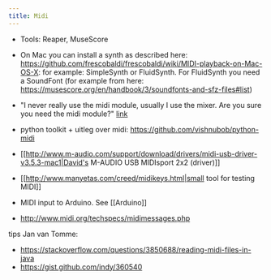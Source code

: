 ```yaml
---
title: Midi
---
```


* Tools: Reaper, MuseScore

* On Mac you can install a synth as described here: https://github.com/frescobaldi/frescobaldi/wiki/MIDI-playback-on-Mac-OS-X: for example: SimpleSynth or FluidSynth. For FluidSynth you need a SoundFont (for example from here: https://musescore.org/en/handbook/3/soundfonts-and-sfz-files#list)
* "I never really use the midi module, usually I use the mixer. Are you sure you need the midi module?" [link](https://stackoverflow.com/questions/33577001/pygame-midi-midiexception-device-id-invalid-out-of-range)

* python toolkit + uitleg over midi: https://github.com/vishnubob/python-midi
* [[http://www.m-audio.com/support/download/drivers/midi-usb-driver-v3.5.3-mac1|David's M-AUDIO USB MIDIsport 2x2 (driver)]]
* [[http://www.manyetas.com/creed/midikeys.html|small tool for testing MIDI]]
* MIDI input to Arduino. See [[Arduino]]
* http://www.midi.org/techspecs/midimessages.php

tips Jan van Tomme:
* https://stackoverflow.com/questions/3850688/reading-midi-files-in-java
* https://gist.github.com/indy/360540 

